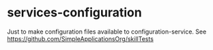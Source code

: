 # services-configuration

Just to make configuration files available to configuration-service.
See https://github.com/SimpleApplicationsOrg/skillTests
